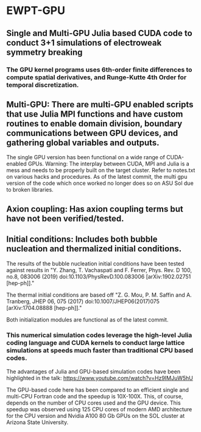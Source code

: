 # EWPT-GPU
## Single and Multi-GPU Julia based CUDA code to conduct 3+1 simulations of electroweak symmetry breaking

### The GPU kernel programs uses 6th-order finite differences to compute spatial derivatives, and Runge-Kutte 4th Order for temporal discretization.

## Multi-GPU: There are multi-GPU enabled scripts that use Julia MPI functions and have custom routines to enable domain division, boundary communications between GPU devices, and gathering global variables and outputs. 
The single GPU version has been functional on a wide range of CUDA-enabled GPUs.
Warning: The interplay between CUDA, MPI and Julia is a mess and needs to be properly built on the target cluster. Refer to notes.txt on various hacks and procedures. As of the latest commit, the multi gpu version of the code which once worked no longer does so on ASU Sol due to broken libraries.

## Axion coupling: Has axion coupling terms but have not been verified/tested.

## Initial conditions: Includes both bubble nucleation and thermalized initial conditions.
The results of the bubble nucleation initial conditions have been tested against results in
"Y. Zhang, T. Vachaspati and F. Ferrer, Phys. Rev. D 100, no.8, 083006 (2019)
doi:10.1103/PhysRevD.100.083006 [arXiv:1902.02751 [hep-ph]]."

The thermal initial conditions are based off
 "Z. G. Mou, P. M. Saffin and A. Tranberg, JHEP 06, 075 (2017)
doi:10.1007/JHEP06(2017)075 [arXiv:1704.08888 [hep-ph]]."

Both initialization modules are functional as of the latest commit.

### This numerical simulation codes leverage the high-level Julia coding language and CUDA kernels to conduct large lattice simulations at speeds much faster than traditional CPU based codes.

The advantages of Julia and GPU-based simulation codes have been highlighted in the talk: https://www.youtube.com/watch?v=Hz9IMJuW5hU

The GPU-based code here has been compared to an efficient single and multi-CPU Fortran code and the speedup is 10X-100X.
This, of course, depends on the number of CPU cores used and the GPU device. This speedup was observed using 125 CPU cores of modern AMD architecture for the CPU version and Nvidia A100 80 Gb GPUs on the SOL cluster at Arizona State University.
